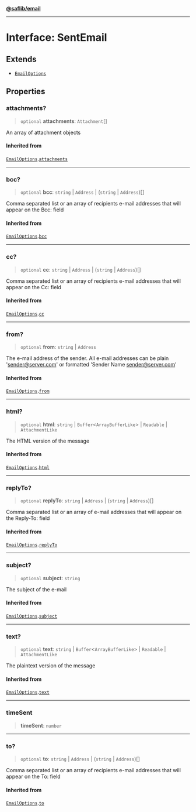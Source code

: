 [**@saflib/email**](../index.md)

***

# Interface: SentEmail

## Extends

- [`EmailOptions`](EmailOptions.md)

## Properties

### attachments?

> `optional` **attachments**: `Attachment`[]

An array of attachment objects

#### Inherited from

[`EmailOptions`](EmailOptions.md).[`attachments`](EmailOptions.md#attachments)

***

### bcc?

> `optional` **bcc**: `string` \| `Address` \| (`string` \| `Address`)[]

Comma separated list or an array of recipients e-mail addresses that will appear on the Bcc: field

#### Inherited from

[`EmailOptions`](EmailOptions.md).[`bcc`](EmailOptions.md#bcc)

***

### cc?

> `optional` **cc**: `string` \| `Address` \| (`string` \| `Address`)[]

Comma separated list or an array of recipients e-mail addresses that will appear on the Cc: field

#### Inherited from

[`EmailOptions`](EmailOptions.md).[`cc`](EmailOptions.md#cc)

***

### from?

> `optional` **from**: `string` \| `Address`

The e-mail address of the sender. All e-mail addresses can be plain 'sender@server.com' or formatted 'Sender Name <sender@server.com>'

#### Inherited from

[`EmailOptions`](EmailOptions.md).[`from`](EmailOptions.md#from)

***

### html?

> `optional` **html**: `string` \| `Buffer`\<`ArrayBufferLike`\> \| `Readable` \| `AttachmentLike`

The HTML version of the message

#### Inherited from

[`EmailOptions`](EmailOptions.md).[`html`](EmailOptions.md#html)

***

### replyTo?

> `optional` **replyTo**: `string` \| `Address` \| (`string` \| `Address`)[]

Comma separated list or an array of e-mail addresses that will appear on the Reply-To: field

#### Inherited from

[`EmailOptions`](EmailOptions.md).[`replyTo`](EmailOptions.md#replyto)

***

### subject?

> `optional` **subject**: `string`

The subject of the e-mail

#### Inherited from

[`EmailOptions`](EmailOptions.md).[`subject`](EmailOptions.md#subject)

***

### text?

> `optional` **text**: `string` \| `Buffer`\<`ArrayBufferLike`\> \| `Readable` \| `AttachmentLike`

The plaintext version of the message

#### Inherited from

[`EmailOptions`](EmailOptions.md).[`text`](EmailOptions.md#text)

***

### timeSent

> **timeSent**: `number`

***

### to?

> `optional` **to**: `string` \| `Address` \| (`string` \| `Address`)[]

Comma separated list or an array of recipients e-mail addresses that will appear on the To: field

#### Inherited from

[`EmailOptions`](EmailOptions.md).[`to`](EmailOptions.md#to)
